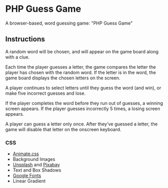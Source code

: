 # PHP Guess Game
 A browser-based, word guessing game: "PHP Guess Game"

## Instructions

A random word will be chosen, and will appear on the game board along with a clue.

Each time the player guesses a letter, the game compares the letter the player has chosen with the random word. If the letter is in the word, the game board displays the chosen letters on the screen.

A player continues to select letters until they guess the word (and win), or make five incorrect guesses and lose.

If the player completes the word before they run out of guesses, a winning screen appears. If the player guesses incorrectly 5 times, a losing screen appears.

A player can guess a letter only once. After they’ve guessed a letter, the game will disable that letter on the onscreen keyboard.


### CSS

- [Animate.css](https://daneden.github.io/animate.css/)
- Background Images
- [Unsplash](https://unsplash.com/) and [Pixabay](https://pixabay.com/)
- Text and Box Shadows
- [Google Fonts](https://fonts.google.com/)
- Linear Gradient
